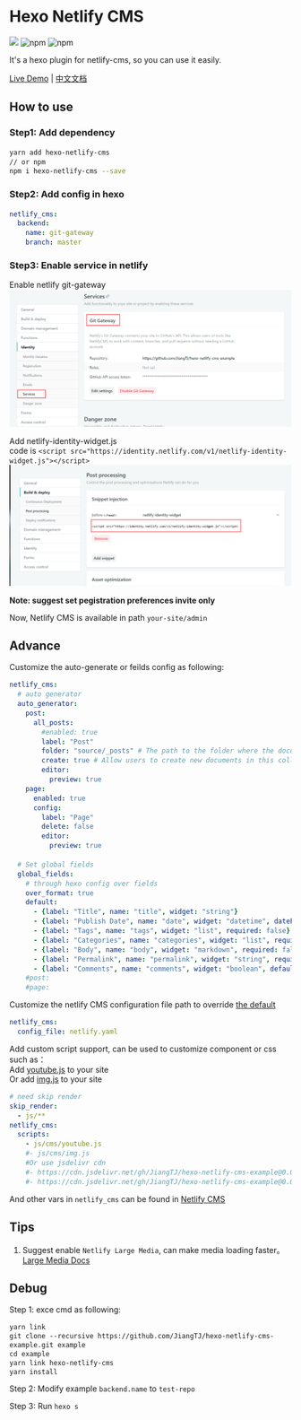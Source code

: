 # Hexo Netlify CMS
[![](https://img.shields.io/npm/v/hexo-netlify-cms.svg?style=popout-square)](https://www.npmjs.com/package/hexo-netlify-cms)
![npm](https://img.shields.io/npm/dt/hexo-netlify-cms.svg?style=popout-square)
![npm](https://img.shields.io/npm/l/hexo-netlify-cms.svg?style=popout-square)

It's a hexo plugin for netlify-cms, so you can use it easily.   

[Live Demo](https://github.com/JiangTJ/hexo-netlify-cms-example) | [中文文档](README-ZH.md)

## How to use
### Step1: Add dependency
```bash
yarn add hexo-netlify-cms
// or npm
npm i hexo-netlify-cms --save
```
### Step2: Add config in hexo
```yaml
netlify_cms:
  backend:
    name: git-gateway
    branch: master
```
### Step3: Enable service in netlify

Enable netlify git-gateway  
![](imgs/git-gateway.png)  

Add netlify-identity-widget.js   
code is `<script src="https://identity.netlify.com/v1/netlify-identity-widget.js"></script>`  
![](imgs/snippet.png)

**Note: suggest set pegistration preferences invite only**

Now, Netlify CMS is available in path `your-site/admin`

## Advance 
Customize the auto-generate or feilds config as following:
```yml
netlify_cms:
  # auto generator
  auto_generator:
    post: 
      all_posts:
        #enabled: true
        label: "Post"
        folder: "source/_posts" # The path to the folder where the documents are stored
        create: true # Allow users to create new documents in this collection
        editor:
          preview: true
    page: 
      enabled: true
      config:
        label: "Page"
        delete: false
        editor:
          preview: true

  # Set global fields
  global_fields:
    # through hexo config over fields
    over_format: true
    default:
      - {label: "Title", name: "title", widget: "string"}
      - {label: "Publish Date", name: "date", widget: "datetime", dateFormat: "YYYY-MM-DD", timeFormat: "HH:mm:ss", format: "YYYY-MM-DD HH:mm:ss", required: false}
      - {label: "Tags", name: "tags", widget: "list", required: false}
      - {label: "Categories", name: "categories", widget: "list", required: false}
      - {label: "Body", name: "body", widget: "markdown", required: false}
      - {label: "Permalink", name: "permalink", widget: "string", required: false}
      - {label: "Comments", name: "comments", widget: "boolean", default: true, required: false}
    #post:
    #page:
```

Customize the netlify CMS configuration file path to override [the default](admin/config.yml)
```yml
netlify_cms:
  config_file: netlify.yaml
```

Add custom script support, can be used to customize component or css   
such as：    
Add [youtube.js](https://github.com/JiangTJ/hexo-netlify-cms-example/blob/master/source/js/cms/youtube.js) to your site  
Or add [img.js](https://github.com/JiangTJ/hexo-netlify-cms-example/blob/master/source/js/cms/img.js) to your site   
```yml
# need skip render
skip_render:
  - js/**
netlify_cms:
  scripts:
    - js/cms/youtube.js
    #- js/cms/img.js
    #Or use jsdelivr cdn
    #- https://cdn.jsdelivr.net/gh/JiangTJ/hexo-netlify-cms-example@0.0.1/source/js/cms/youtube.js
    #- https://cdn.jsdelivr.net/gh/JiangTJ/hexo-netlify-cms-example@0.0.1/source/js/cms/img.js
```

And other vars in `netlify_cms` can be found in [Netlify CMS](https://www.netlifycms.org/docs/configuration-options/)  

## Tips
1. Suggest enable `Netlify Large Media`, can make media loading faster。[Large Media Docs](https://www.netlify.com/docs/large-media/)

## Debug
Step 1: exce cmd as following:
```
yarn link
git clone --recursive https://github.com/JiangTJ/hexo-netlify-cms-example.git example
cd example
yarn link hexo-netlify-cms
yarn install
```

Step 2: Modify example `backend.name` to `test-repo`

Step 3: Run `hexo s`
